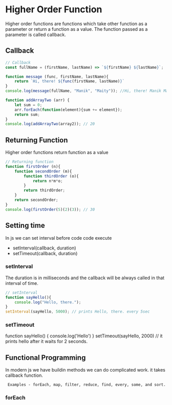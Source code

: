 # Higher Order Function
Higher order functions are functions which take other function as a parameter or return a function as a value. The function passed as a parameter is called callback.

## Callback
```js
// Callback 
const fullName = (firstName, lastName) => `${firstName} ${lastName}`;

function message (func, firstName, lastName){
    return `Hi, there! ${func(firstName, lastName)}`
}
console.log(message(fullName, "Manik", "Maity")); //Hi, there! Manik Maity
```
```js
function addArrayTwo (arr) {
    let sum = 0;
    arr.forEach(function(element){sum += element});
    return sum;
}
console.log(addArrayTwo(array2)); // 20
```

## Returning Function 
Higher order functions return function as a value​
```js
// Returning function 
function firstOrder (n){
    function secondOrder (m){
        function thirdOrder (o){
            return n*m*o;
        }
        return thirdOrder;
    }
    return secondOrder;
}
console.log(firstOrder(5)(2)(3)); // 30
```

## Setting time
In js we can set interval before  code code execute
- setInterval(callback, duration)
- setTimeout(callback, duration)


### setInterval
The duration is in milliseconds and the callback will be always called in that interval of time.
```js
// setInterval
function sayHello(){
    console.log("Hello, there.");
}
setInterval(sayHello, 5000); // prints Hello, there. every 5sec
```

### setTimeout
function sayHello() {
  console.log('Hello')
}
setTimeout(sayHello, 2000) // it prints hello after it waits for 2 seconds.

## Functional Programming
In modern js we have buildin methods we can do complicated work. it takes callback function.
```
 Examples - forEach, map, filter, reduce, find, every, some, and sort.
```

### forEach

